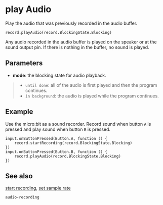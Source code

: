 # play Audio

Play the audio that was previously recorded in the audio buffer.

```sig
record.playAudio(record.BlockingState.Blocking)
```

Any audio recorded in the audio buffer is played on the speaker or at the sound output pin. If there is nothing in the buffer, no sound is played.

## Parameters

* **mode**: the blocking state for audio playback.
>* `until done`: all of the audio is first played and then the program continues.
>* `in background`: the audio is played while the program continues.

## Example

Use the micro:bit as a sound recorder. Record sound when button `A` is pressed and play sound when button `B` is pressed.

```blocks
input.onButtonPressed(Button.A, function () {
    record.startRecording(record.BlockingState.Blocking)
})
input.onButtonPressed(Button.B, function () {
    record.playAudio(record.BlockingState.Blocking)
})
```
## See also

[start recording](/reference/record/start-recording),
[set sample rate](/reference/record/set-sample-rate)

```package
audio-recording
```
